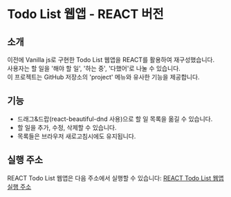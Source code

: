 # Todo List 웹앱 - REACT 버전

## 소개
이전에 Vanilla js로 구현한 Todo List 웹앱을 REACT를 활용하여 재구성했습니다.  
사용자는 할 일을 '해야 할 일', '하는 중', '다했어'로 나눌 수 있습니다.  
이 프로젝트는 GitHub 저장소의 'project' 메뉴와 유사한 기능을 제공합니다.

## 기능
- 드래그&드랍(react-beautiful-dnd 사용)으로 할 일 목록을 옮길 수 있습니다.
- 할 일을 추가, 수정, 삭제할 수 있습니다.
- 목록들은 브라우저 새로고침시에도 유지됩니다.

## 실행 주소
REACT Todo List 웹앱은 다음 주소에서 실행할 수 있습니다: [REACT Todo List 웹앱 실행 주소]()
